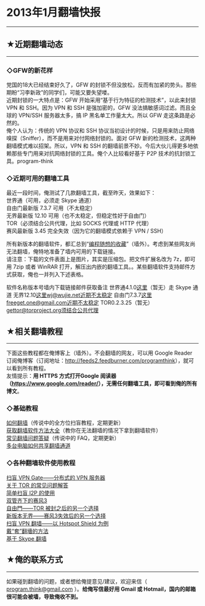 # 2013年1月翻墙快报 

-----

 ## ★近期翻墙动态
-------

  
 ### ◇GFW的新花样

  
 党国的18大已经结束好久了，GFW 的封锁不但没放松，反而有加紧的势头。那些期盼“习李新政”的同学们，可能又要失望喽。  
 近期封锁的一大特点是：GFW 开始采用“基于行为特征的检测技术”，以此来封锁 VPN 和 SSH。因为 VPN 和 SSH 是强加密的，GFW 没法搞敏感词过滤。而且全球的 VPN/SSH 服务器太多，搞 IP 黑名单工作量太大。所以 GFW 走这条路是必然的。  
 俺个人认为：传统的 VPN 协议和 SSH 协议当初设计的时候，只是用来防止网络嗅探（Sniffer），而不是用来对付网络封锁的。面对 GFW 新的检测技术，这两种翻墙模式难以招架。所以，VPN 和 SSH 的翻墙前景不妙。今后大伙儿得更多地依赖那些专门用来对抗网络封锁的工具。俺个人比较看好基于 P2P 技术的抗封锁工具。program-think  
   
 ### ◇近期可用的翻墙工具

  
 最近一段时间，俺测试了几款翻墙工具，截至昨天，效果如下：  
 世界通（可用，必须走 Skype 通道）  
 自由门最新版 7.3.7 可用（不太稳定）  
 无界最新版 12.10 可用（也不太稳定，但稳定性好于自由门）  
 TOR（必须结合公共代理，比如 SOCKS 代理或 HTTP 代理）  
 赛风最新版 3.45 完全失效（因为它的翻墙模式依赖于 VPN / SSH）  
   
 所有新版本的翻墙软件，都汇总到“[编程随想的收藏](https://onedrive.live.com/?id=F5B0090663FEEADA!730)”（墙外）。考虑到某些网友尚无法翻墙，俺特地准备了墙内可用的下载链接。  
 请注意：下载的文件表面上是图片，其实是压缩包。把文件扩展名改为 7z，即可用 7zip 或者 WinRAR 打开，解压出内嵌的翻墙工具。。某些翻墙软件支持邮件方式获取，俺也一并列入下述表格。  
   
 软件名称版本号墙内下载链接邮件获取备注 世界通4.1.0[这里](http://img610.ph.126.net/jimNYb8Ngf6SHxl1RIHlsA==/1949777163676558355.bmp)（暂无）走 Skype 通道 无界12.10[这里](//lh6.googleusercontent.com/14db3ggaXCPDFGAlnmbKLcDXcazSHXzgTQKy2_MAX3zN8CKvdphB2XXYrcvfZ1TLBe8VE5ulvw8)wj@wujie.net近期不太稳定 自由门7.3.7[这里](//lh3.googleusercontent.com/LMxLwHMKlIi2y2IR5uZ3YzLraHXZ5bBD0ai_zZ6ak-wM2XTphOZJvvefYv4_oVTm5RqfD7YsA8E)freeget.one@gmail.com近期不太稳定 TOR0.2.3.25（暂无）gettor@torproject.org须结合公共代理   
   
 ## ★相关翻墙教程
-------

  
 下面这些教程都在俺博客上（墙外）。不会翻墙的网友，可以用 Google Reader 订阅俺博客（订阅地址：<http://feeds2.feedburner.com/programthink>），就可以看到所有教程。  
 友情提示：**用 HTTPS 方式打开Google 阅读器（<https://www.google.com/reader/>），无需任何翻墙工具，即可看到俺的所有博文**。  
   
 ### ◇基础教程

  
 [如何翻墙](https://program-think.blogspot.com/2009/05/how-to-break-through-gfw.html)（传说中的全方位扫盲教程，定期更新）  
 [获取翻墙软件方法大全](https://program-think.blogspot.com/2011/03/how-to-get-gfw-tools.html)（教你在无法翻墙的情况下拿到翻墙软件）  
 [常见翻墙问题答疑](https://program-think.blogspot.com/2011/09/gfw-faq.html)（传说中的 FAQ，定期更新）  
 [多台电脑如何共享翻墙通道](https://program-think.blogspot.com/2013/01/cross-host-use-gfw-tool.html)  
   
 ### ◇各种翻墙软件使用教程

  
 [扫盲 VPN Gate——分布式的 VPN 服务器](https://program-think.blogspot.com/2013/04/gfw-vpngate.html)  
 [关于 TOR 的常见问题解答](https://program-think.blogspot.com/2013/11/tor-faq.html)  
 [简单扫盲 I2P 的使用](https://program-think.blogspot.com/2012/06/gfw-i2p.html)  
 [双管齐下的赛风3](https://program-think.blogspot.com/2011/10/gfw-psiphon.html)  
 [自由門——TOR 被封之后的另一个选择](https://program-think.blogspot.com/2010/03/choose-free-gate.html)  
 [新版本无界——赛风3失效后的另一个选择](https://program-think.blogspot.com/2011/12/gfw-wujie.html)  
 [扫盲 VPN 翻墙——以 Hotspot Shield 为例](https://program-think.blogspot.com/2011/09/gfw-vpn-hotspot-shield.html)  
 [戴“套”翻墻的方法](https://program-think.blogspot.com/2009/09/break-through-gfw-with-tor.html)  
 [基于 Skype 翻墙](https://program-think.blogspot.com/2011/05/through-gfw-with-skype.html)  
   
   
 ## ★俺的联系方式
-------

  
 如果碰到翻墙的问题，或者想给俺提意见/建议，欢迎来信（ program.think@gmail.com ）。**给俺写信最好用 Gmail 或 Hotmail，国内的邮箱很可能会被墙，导致俺收不到。**